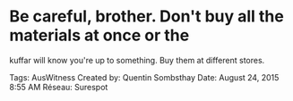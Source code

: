 # Be careful, brother. Don't buy all the materials at once or the
kuffar will know you're up to something. Buy them at different stores.

Tags: AusWitness
Created by: Quentin Sombsthay
Date: August 24, 2015 8:55 AM
Réseau: Surespot